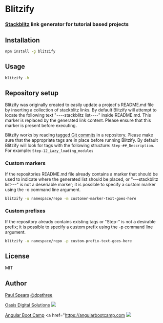 # Blitzify
### [Stackblitz](https://stackblitz.com) link generator for tutorial based projects

## Installation

```bash
npm install -g blitzify
```

## Usage

```bash
blitzify -h
```

## Repository setup

Blitzify was originally created to easily update a project's README.md file by inserting a collection of stackblitz links. By default Blitzify will attempt to locate the following text "----stackblitz list----" inside README.md. This marker is replaced by the generated link content. Please ensure that this marker is present before executing.

Blitzify works by reading [tagged Git commits](https://git-scm.com/book/en/v2/Git-Basics-Tagging) in a repository. Please make sure that the appropriate tags are in place before running Blitzify. By default Blitzify will look for tags with the following structure: ```Step-##_Description```. For example: ```Step-12_Lazy_loading_modules```

### Custom markers

If the repositories README.md file already contains a marker that should be used to indicate where the generated list should be placed, or "---stackblitz list---" is not a deseriable marker; it is possible to specify a custom marker using the -o command line argument.

```bash
blitzify -u namespace/repo -m customer-marker-text-goes-here
```

### Custom prefixes

If the repository already contains existing tags or "Step-" is not a desirable prefix; it is possible to specify a custom prefix using the -p command line argument.

```bash
blitzify -u namespace/repo -p custom-prefix-text-goes-here
```

## License

MIT

## Author
[Paul Spears](github.com/dpsthree) [@dpsthree](twitter.com/dpsthree)

[Oasis Digital Solutions](https://oasisdigtal.com)
<a href="https://oasisdigital.com">
<img src="https://angularbootcamp.com/images/od-logo.svg">
</a>

[Angular Boot Camp](https://angularbootcamp.com)
<a href="https://angularbootcamp.com
<img src="https://angularbootcamp.com/images/angular-boot-camp-logo.svg">
</a>